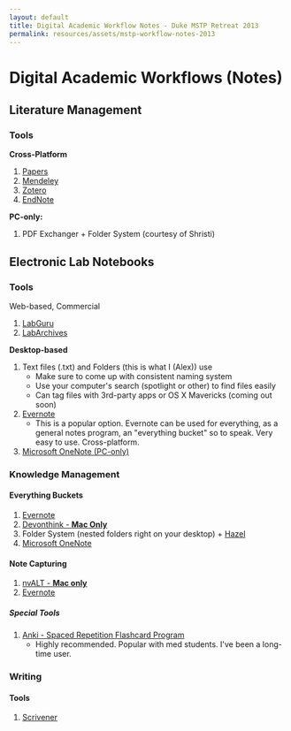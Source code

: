 ```yaml
---
layout: default
title: Digital Academic Workflow Notes - Duke MSTP Retreat 2013
permalink: resources/assets/mstp-workflow-notes-2013
---
```


# Digital Academic Workflows (Notes)

## Literature Management

### Tools

**Cross-Platform**

1. [Papers](http://www.papersapp.com/mac/)
3. [Mendeley](http://www.mendeley.com/)
4. [Zotero](http://www.zotero.org/)
5. [EndNote](http://endnote.com/)   

 
**PC-only:**   

1. PDF Exchanger + Folder System (courtesy of Shristi)

## Electronic Lab Notebooks

### Tools

Web-based, Commercial

1. [LabGuru](www.labguru.com)
2. [LabArchives](http://www.labarchives.com/)   

**Desktop-based**

1. Text files (.txt) and Folders (this is what I (Alex)) use
	- Make sure to come up with consistent naming system
	- Use your computer's search (spotlight or other) to find files easily
	- Can tag files with 3rd-party apps or OS X Mavericks (coming out soon)
2. [Evernote](https://evernote.com/)
	- This is a popular option. Evernote can be used for everything, as a general notes program, an "everything bucket" so to speak. Very easy to use. Cross-platform.
3. [Microsoft OneNote (PC-only)](http://office.microsoft.com/en-us/onenote/)


### Knowledge Management

#### Everything Buckets
1. [Evernote](https://evernote.com/)
2. [Devonthink - **Mac Only**](http://www.devontechnologies.com/products/devonthink/overview.html)
3. Folder System (nested folders right on your desktop) + [Hazel]()
4. [Microsoft OneNote](http://office.microsoft.com/en-us/onenote/)


#### Note Capturing
1. [nvALT - **Mac only**](http://brettterpstra.com/projects/nvalt/)
2. [Evernote](https://evernote.com/)


##### Special Tools
1. [Anki - Spaced Repetition Flashcard Program](ankisrs.net)
	- Highly recommended. Popular with med students. I've been a long-time user.
	
### Writing 
#### Tools
1. [Scrivener](http://www.literatureandlatte.com/)



